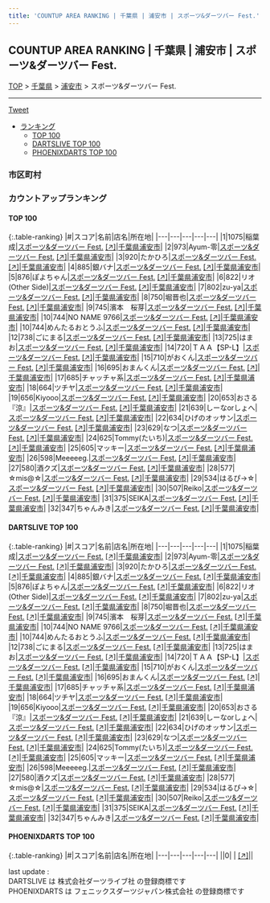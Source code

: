```yaml
---
title: 'COUNTUP AREA RANKING | 千葉県 | 浦安市 | スポーツ&ダーツバー Fest.'
---
```

## COUNTUP AREA RANKING | 千葉県 | 浦安市 | スポーツ&ダーツバー Fest.

[TOP](/darts/rank/) > [千葉県](/darts/rank/千葉県/) > [浦安市](/darts/rank/千葉県/浦安市/) > スポーツ&ダーツバー Fest.

___

<a href="https://twitter.com/share?ref_src=twsrc%5Etfw" data-text="COUNTUP AREA RANKING | 千葉県浦安市スポーツ&ダーツバー Fest." class="twitter-share-button" data-hashtags="DARTSLIVE,PHOENIXDARTS,darts,ダーツ" data-show-count="false">Tweet</a>

* [ランキング](#カウントアップランキング)
    * [TOP 100](#top-100)
    * [DARTSLIVE TOP 100](#dartslive-top-100)
    * [PHOENIXDARTS TOP 100](#phoenixdarts-top-100)

### 市区町村

<ul>

</ul>

### カウントアップランキング

#### TOP 100



{:.table-ranking}
|#|スコア|名前|店名|所在地|
|---|---|---|---|---|
|1|1075|<span class="rank-name-dl">稲葉 成</span>|<a href="/darts/rank/shops/259d87ec2fb32ead28032249b44395af.html">スポーツ&ダーツバー Fest.</a> <a href="https://search.dartslive.com/jp/shop/259d87ec2fb32ead28032249b44395af">[↗]</a>|<a href="/darts/rank/千葉県/浦安市">千葉県浦安市</a>|
|2|973|<span class="rank-name-dl">Ayum-零</span>|<a href="/darts/rank/shops/259d87ec2fb32ead28032249b44395af.html">スポーツ&ダーツバー Fest.</a> <a href="https://search.dartslive.com/jp/shop/259d87ec2fb32ead28032249b44395af">[↗]</a>|<a href="/darts/rank/千葉県/浦安市">千葉県浦安市</a>|
|3|920|<span class="rank-name-dl">たかひろ</span>|<a href="/darts/rank/shops/259d87ec2fb32ead28032249b44395af.html">スポーツ&ダーツバー Fest.</a> <a href="https://search.dartslive.com/jp/shop/259d87ec2fb32ead28032249b44395af">[↗]</a>|<a href="/darts/rank/千葉県/浦安市">千葉県浦安市</a>|
|4|885|<span class="rank-name-dl">銀バナ</span>|<a href="/darts/rank/shops/259d87ec2fb32ead28032249b44395af.html">スポーツ&ダーツバー Fest.</a> <a href="https://search.dartslive.com/jp/shop/259d87ec2fb32ead28032249b44395af">[↗]</a>|<a href="/darts/rank/千葉県/浦安市">千葉県浦安市</a>|
|5|876|<span class="rank-name-dl">ぽよちゃん</span>|<a href="/darts/rank/shops/259d87ec2fb32ead28032249b44395af.html">スポーツ&ダーツバー Fest.</a> <a href="https://search.dartslive.com/jp/shop/259d87ec2fb32ead28032249b44395af">[↗]</a>|<a href="/darts/rank/千葉県/浦安市">千葉県浦安市</a>|
|6|822|<span class="rank-name-dl">リオ(Other Side)</span>|<a href="/darts/rank/shops/259d87ec2fb32ead28032249b44395af.html">スポーツ&ダーツバー Fest.</a> <a href="https://search.dartslive.com/jp/shop/259d87ec2fb32ead28032249b44395af">[↗]</a>|<a href="/darts/rank/千葉県/浦安市">千葉県浦安市</a>|
|7|802|<span class="rank-name-dl">zu-ya</span>|<a href="/darts/rank/shops/259d87ec2fb32ead28032249b44395af.html">スポーツ&ダーツバー Fest.</a> <a href="https://search.dartslive.com/jp/shop/259d87ec2fb32ead28032249b44395af">[↗]</a>|<a href="/darts/rank/千葉県/浦安市">千葉県浦安市</a>|
|8|750|<span class="rank-name-dl">堀晋也</span>|<a href="/darts/rank/shops/259d87ec2fb32ead28032249b44395af.html">スポーツ&ダーツバー Fest.</a> <a href="https://search.dartslive.com/jp/shop/259d87ec2fb32ead28032249b44395af">[↗]</a>|<a href="/darts/rank/千葉県/浦安市">千葉県浦安市</a>|
|9|745|<span class="rank-name-dl">濱本　桜芽</span>|<a href="/darts/rank/shops/259d87ec2fb32ead28032249b44395af.html">スポーツ&ダーツバー Fest.</a> <a href="https://search.dartslive.com/jp/shop/259d87ec2fb32ead28032249b44395af">[↗]</a>|<a href="/darts/rank/千葉県/浦安市">千葉県浦安市</a>|
|10|744|<span class="rank-name-dl">NO NAME 9766</span>|<a href="/darts/rank/shops/259d87ec2fb32ead28032249b44395af.html">スポーツ&ダーツバー Fest.</a> <a href="https://search.dartslive.com/jp/shop/259d87ec2fb32ead28032249b44395af">[↗]</a>|<a href="/darts/rank/千葉県/浦安市">千葉県浦安市</a>|
|10|744|<span class="rank-name-dl">めんたるおとうふ</span>|<a href="/darts/rank/shops/259d87ec2fb32ead28032249b44395af.html">スポーツ&ダーツバー Fest.</a> <a href="https://search.dartslive.com/jp/shop/259d87ec2fb32ead28032249b44395af">[↗]</a>|<a href="/darts/rank/千葉県/浦安市">千葉県浦安市</a>|
|12|738|<span class="rank-name-dl">ごにまる</span>|<a href="/darts/rank/shops/259d87ec2fb32ead28032249b44395af.html">スポーツ&ダーツバー Fest.</a> <a href="https://search.dartslive.com/jp/shop/259d87ec2fb32ead28032249b44395af">[↗]</a>|<a href="/darts/rank/千葉県/浦安市">千葉県浦安市</a>|
|13|725|<span class="rank-name-dl">はまお</span>|<a href="/darts/rank/shops/259d87ec2fb32ead28032249b44395af.html">スポーツ&ダーツバー Fest.</a> <a href="https://search.dartslive.com/jp/shop/259d87ec2fb32ead28032249b44395af">[↗]</a>|<a href="/darts/rank/千葉県/浦安市">千葉県浦安市</a>|
|14|720|<span class="rank-name-dl">ＴＡＡ【SP-L】</span>|<a href="/darts/rank/shops/259d87ec2fb32ead28032249b44395af.html">スポーツ&ダーツバー Fest.</a> <a href="https://search.dartslive.com/jp/shop/259d87ec2fb32ead28032249b44395af">[↗]</a>|<a href="/darts/rank/千葉県/浦安市">千葉県浦安市</a>|
|15|710|<span class="rank-name-dl">がおくん</span>|<a href="/darts/rank/shops/259d87ec2fb32ead28032249b44395af.html">スポーツ&ダーツバー Fest.</a> <a href="https://search.dartslive.com/jp/shop/259d87ec2fb32ead28032249b44395af">[↗]</a>|<a href="/darts/rank/千葉県/浦安市">千葉県浦安市</a>|
|16|695|<span class="rank-name-dl">おまんくん</span>|<a href="/darts/rank/shops/259d87ec2fb32ead28032249b44395af.html">スポーツ&ダーツバー Fest.</a> <a href="https://search.dartslive.com/jp/shop/259d87ec2fb32ead28032249b44395af">[↗]</a>|<a href="/darts/rank/千葉県/浦安市">千葉県浦安市</a>|
|17|685|<span class="rank-name-dl">チャッチャ系</span>|<a href="/darts/rank/shops/259d87ec2fb32ead28032249b44395af.html">スポーツ&ダーツバー Fest.</a> <a href="https://search.dartslive.com/jp/shop/259d87ec2fb32ead28032249b44395af">[↗]</a>|<a href="/darts/rank/千葉県/浦安市">千葉県浦安市</a>|
|18|664|<span class="rank-name-dl">ツチヤ</span>|<a href="/darts/rank/shops/259d87ec2fb32ead28032249b44395af.html">スポーツ&ダーツバー Fest.</a> <a href="https://search.dartslive.com/jp/shop/259d87ec2fb32ead28032249b44395af">[↗]</a>|<a href="/darts/rank/千葉県/浦安市">千葉県浦安市</a>|
|19|656|<span class="rank-name-dl">Kiyooo</span>|<a href="/darts/rank/shops/259d87ec2fb32ead28032249b44395af.html">スポーツ&ダーツバー Fest.</a> <a href="https://search.dartslive.com/jp/shop/259d87ec2fb32ead28032249b44395af">[↗]</a>|<a href="/darts/rank/千葉県/浦安市">千葉県浦安市</a>|
|20|653|<span class="rank-name-dl">おさる『涼』</span>|<a href="/darts/rank/shops/259d87ec2fb32ead28032249b44395af.html">スポーツ&ダーツバー Fest.</a> <a href="https://search.dartslive.com/jp/shop/259d87ec2fb32ead28032249b44395af">[↗]</a>|<a href="/darts/rank/千葉県/浦安市">千葉県浦安市</a>|
|21|639|<span class="rank-name-dl">しーなorしょへ</span>|<a href="/darts/rank/shops/259d87ec2fb32ead28032249b44395af.html">スポーツ&ダーツバー Fest.</a> <a href="https://search.dartslive.com/jp/shop/259d87ec2fb32ead28032249b44395af">[↗]</a>|<a href="/darts/rank/千葉県/浦安市">千葉県浦安市</a>|
|22|634|<span class="rank-name-dl">ひげのオッサン</span>|<a href="/darts/rank/shops/259d87ec2fb32ead28032249b44395af.html">スポーツ&ダーツバー Fest.</a> <a href="https://search.dartslive.com/jp/shop/259d87ec2fb32ead28032249b44395af">[↗]</a>|<a href="/darts/rank/千葉県/浦安市">千葉県浦安市</a>|
|23|629|<span class="rank-name-dl">なつ</span>|<a href="/darts/rank/shops/259d87ec2fb32ead28032249b44395af.html">スポーツ&ダーツバー Fest.</a> <a href="https://search.dartslive.com/jp/shop/259d87ec2fb32ead28032249b44395af">[↗]</a>|<a href="/darts/rank/千葉県/浦安市">千葉県浦安市</a>|
|24|625|<span class="rank-name-dl">Tommy(たいち)</span>|<a href="/darts/rank/shops/259d87ec2fb32ead28032249b44395af.html">スポーツ&ダーツバー Fest.</a> <a href="https://search.dartslive.com/jp/shop/259d87ec2fb32ead28032249b44395af">[↗]</a>|<a href="/darts/rank/千葉県/浦安市">千葉県浦安市</a>|
|25|605|<span class="rank-name-dl">マッキー</span>|<a href="/darts/rank/shops/259d87ec2fb32ead28032249b44395af.html">スポーツ&ダーツバー Fest.</a> <a href="https://search.dartslive.com/jp/shop/259d87ec2fb32ead28032249b44395af">[↗]</a>|<a href="/darts/rank/千葉県/浦安市">千葉県浦安市</a>|
|26|598|<span class="rank-name-dl">Meeeeeg.</span>|<a href="/darts/rank/shops/259d87ec2fb32ead28032249b44395af.html">スポーツ&ダーツバー Fest.</a> <a href="https://search.dartslive.com/jp/shop/259d87ec2fb32ead28032249b44395af">[↗]</a>|<a href="/darts/rank/千葉県/浦安市">千葉県浦安市</a>|
|27|580|<span class="rank-name-dl">酒クズ</span>|<a href="/darts/rank/shops/259d87ec2fb32ead28032249b44395af.html">スポーツ&ダーツバー Fest.</a> <a href="https://search.dartslive.com/jp/shop/259d87ec2fb32ead28032249b44395af">[↗]</a>|<a href="/darts/rank/千葉県/浦安市">千葉県浦安市</a>|
|28|577|<span class="rank-name-dl">☆mis@☆</span>|<a href="/darts/rank/shops/259d87ec2fb32ead28032249b44395af.html">スポーツ&ダーツバー Fest.</a> <a href="https://search.dartslive.com/jp/shop/259d87ec2fb32ead28032249b44395af">[↗]</a>|<a href="/darts/rank/千葉県/浦安市">千葉県浦安市</a>|
|29|534|<span class="rank-name-dl">はるぴ→☆</span>|<a href="/darts/rank/shops/259d87ec2fb32ead28032249b44395af.html">スポーツ&ダーツバー Fest.</a> <a href="https://search.dartslive.com/jp/shop/259d87ec2fb32ead28032249b44395af">[↗]</a>|<a href="/darts/rank/千葉県/浦安市">千葉県浦安市</a>|
|30|507|<span class="rank-name-dl">Reiko</span>|<a href="/darts/rank/shops/259d87ec2fb32ead28032249b44395af.html">スポーツ&ダーツバー Fest.</a> <a href="https://search.dartslive.com/jp/shop/259d87ec2fb32ead28032249b44395af">[↗]</a>|<a href="/darts/rank/千葉県/浦安市">千葉県浦安市</a>|
|31|375|<span class="rank-name-dl">SEIKA</span>|<a href="/darts/rank/shops/259d87ec2fb32ead28032249b44395af.html">スポーツ&ダーツバー Fest.</a> <a href="https://search.dartslive.com/jp/shop/259d87ec2fb32ead28032249b44395af">[↗]</a>|<a href="/darts/rank/千葉県/浦安市">千葉県浦安市</a>|
|32|347|<span class="rank-name-dl">ちゃんみき</span>|<a href="/darts/rank/shops/259d87ec2fb32ead28032249b44395af.html">スポーツ&ダーツバー Fest.</a> <a href="https://search.dartslive.com/jp/shop/259d87ec2fb32ead28032249b44395af">[↗]</a>|<a href="/darts/rank/千葉県/浦安市">千葉県浦安市</a>|


#### DARTSLIVE TOP 100



{:.table-ranking}
|#|スコア|名前|店名|所在地|
|---|---|---|---|---|
|1|1075|<span class="rank-name-dl">稲葉 成</span>|<a href="/darts/rank/shops/259d87ec2fb32ead28032249b44395af.html">スポーツ&ダーツバー Fest.</a> <a href="https://search.dartslive.com/jp/shop/259d87ec2fb32ead28032249b44395af">[↗]</a>|<a href="/darts/rank/千葉県/浦安市">千葉県浦安市</a>|
|2|973|<span class="rank-name-dl">Ayum-零</span>|<a href="/darts/rank/shops/259d87ec2fb32ead28032249b44395af.html">スポーツ&ダーツバー Fest.</a> <a href="https://search.dartslive.com/jp/shop/259d87ec2fb32ead28032249b44395af">[↗]</a>|<a href="/darts/rank/千葉県/浦安市">千葉県浦安市</a>|
|3|920|<span class="rank-name-dl">たかひろ</span>|<a href="/darts/rank/shops/259d87ec2fb32ead28032249b44395af.html">スポーツ&ダーツバー Fest.</a> <a href="https://search.dartslive.com/jp/shop/259d87ec2fb32ead28032249b44395af">[↗]</a>|<a href="/darts/rank/千葉県/浦安市">千葉県浦安市</a>|
|4|885|<span class="rank-name-dl">銀バナ</span>|<a href="/darts/rank/shops/259d87ec2fb32ead28032249b44395af.html">スポーツ&ダーツバー Fest.</a> <a href="https://search.dartslive.com/jp/shop/259d87ec2fb32ead28032249b44395af">[↗]</a>|<a href="/darts/rank/千葉県/浦安市">千葉県浦安市</a>|
|5|876|<span class="rank-name-dl">ぽよちゃん</span>|<a href="/darts/rank/shops/259d87ec2fb32ead28032249b44395af.html">スポーツ&ダーツバー Fest.</a> <a href="https://search.dartslive.com/jp/shop/259d87ec2fb32ead28032249b44395af">[↗]</a>|<a href="/darts/rank/千葉県/浦安市">千葉県浦安市</a>|
|6|822|<span class="rank-name-dl">リオ(Other Side)</span>|<a href="/darts/rank/shops/259d87ec2fb32ead28032249b44395af.html">スポーツ&ダーツバー Fest.</a> <a href="https://search.dartslive.com/jp/shop/259d87ec2fb32ead28032249b44395af">[↗]</a>|<a href="/darts/rank/千葉県/浦安市">千葉県浦安市</a>|
|7|802|<span class="rank-name-dl">zu-ya</span>|<a href="/darts/rank/shops/259d87ec2fb32ead28032249b44395af.html">スポーツ&ダーツバー Fest.</a> <a href="https://search.dartslive.com/jp/shop/259d87ec2fb32ead28032249b44395af">[↗]</a>|<a href="/darts/rank/千葉県/浦安市">千葉県浦安市</a>|
|8|750|<span class="rank-name-dl">堀晋也</span>|<a href="/darts/rank/shops/259d87ec2fb32ead28032249b44395af.html">スポーツ&ダーツバー Fest.</a> <a href="https://search.dartslive.com/jp/shop/259d87ec2fb32ead28032249b44395af">[↗]</a>|<a href="/darts/rank/千葉県/浦安市">千葉県浦安市</a>|
|9|745|<span class="rank-name-dl">濱本　桜芽</span>|<a href="/darts/rank/shops/259d87ec2fb32ead28032249b44395af.html">スポーツ&ダーツバー Fest.</a> <a href="https://search.dartslive.com/jp/shop/259d87ec2fb32ead28032249b44395af">[↗]</a>|<a href="/darts/rank/千葉県/浦安市">千葉県浦安市</a>|
|10|744|<span class="rank-name-dl">NO NAME 9766</span>|<a href="/darts/rank/shops/259d87ec2fb32ead28032249b44395af.html">スポーツ&ダーツバー Fest.</a> <a href="https://search.dartslive.com/jp/shop/259d87ec2fb32ead28032249b44395af">[↗]</a>|<a href="/darts/rank/千葉県/浦安市">千葉県浦安市</a>|
|10|744|<span class="rank-name-dl">めんたるおとうふ</span>|<a href="/darts/rank/shops/259d87ec2fb32ead28032249b44395af.html">スポーツ&ダーツバー Fest.</a> <a href="https://search.dartslive.com/jp/shop/259d87ec2fb32ead28032249b44395af">[↗]</a>|<a href="/darts/rank/千葉県/浦安市">千葉県浦安市</a>|
|12|738|<span class="rank-name-dl">ごにまる</span>|<a href="/darts/rank/shops/259d87ec2fb32ead28032249b44395af.html">スポーツ&ダーツバー Fest.</a> <a href="https://search.dartslive.com/jp/shop/259d87ec2fb32ead28032249b44395af">[↗]</a>|<a href="/darts/rank/千葉県/浦安市">千葉県浦安市</a>|
|13|725|<span class="rank-name-dl">はまお</span>|<a href="/darts/rank/shops/259d87ec2fb32ead28032249b44395af.html">スポーツ&ダーツバー Fest.</a> <a href="https://search.dartslive.com/jp/shop/259d87ec2fb32ead28032249b44395af">[↗]</a>|<a href="/darts/rank/千葉県/浦安市">千葉県浦安市</a>|
|14|720|<span class="rank-name-dl">ＴＡＡ【SP-L】</span>|<a href="/darts/rank/shops/259d87ec2fb32ead28032249b44395af.html">スポーツ&ダーツバー Fest.</a> <a href="https://search.dartslive.com/jp/shop/259d87ec2fb32ead28032249b44395af">[↗]</a>|<a href="/darts/rank/千葉県/浦安市">千葉県浦安市</a>|
|15|710|<span class="rank-name-dl">がおくん</span>|<a href="/darts/rank/shops/259d87ec2fb32ead28032249b44395af.html">スポーツ&ダーツバー Fest.</a> <a href="https://search.dartslive.com/jp/shop/259d87ec2fb32ead28032249b44395af">[↗]</a>|<a href="/darts/rank/千葉県/浦安市">千葉県浦安市</a>|
|16|695|<span class="rank-name-dl">おまんくん</span>|<a href="/darts/rank/shops/259d87ec2fb32ead28032249b44395af.html">スポーツ&ダーツバー Fest.</a> <a href="https://search.dartslive.com/jp/shop/259d87ec2fb32ead28032249b44395af">[↗]</a>|<a href="/darts/rank/千葉県/浦安市">千葉県浦安市</a>|
|17|685|<span class="rank-name-dl">チャッチャ系</span>|<a href="/darts/rank/shops/259d87ec2fb32ead28032249b44395af.html">スポーツ&ダーツバー Fest.</a> <a href="https://search.dartslive.com/jp/shop/259d87ec2fb32ead28032249b44395af">[↗]</a>|<a href="/darts/rank/千葉県/浦安市">千葉県浦安市</a>|
|18|664|<span class="rank-name-dl">ツチヤ</span>|<a href="/darts/rank/shops/259d87ec2fb32ead28032249b44395af.html">スポーツ&ダーツバー Fest.</a> <a href="https://search.dartslive.com/jp/shop/259d87ec2fb32ead28032249b44395af">[↗]</a>|<a href="/darts/rank/千葉県/浦安市">千葉県浦安市</a>|
|19|656|<span class="rank-name-dl">Kiyooo</span>|<a href="/darts/rank/shops/259d87ec2fb32ead28032249b44395af.html">スポーツ&ダーツバー Fest.</a> <a href="https://search.dartslive.com/jp/shop/259d87ec2fb32ead28032249b44395af">[↗]</a>|<a href="/darts/rank/千葉県/浦安市">千葉県浦安市</a>|
|20|653|<span class="rank-name-dl">おさる『涼』</span>|<a href="/darts/rank/shops/259d87ec2fb32ead28032249b44395af.html">スポーツ&ダーツバー Fest.</a> <a href="https://search.dartslive.com/jp/shop/259d87ec2fb32ead28032249b44395af">[↗]</a>|<a href="/darts/rank/千葉県/浦安市">千葉県浦安市</a>|
|21|639|<span class="rank-name-dl">しーなorしょへ</span>|<a href="/darts/rank/shops/259d87ec2fb32ead28032249b44395af.html">スポーツ&ダーツバー Fest.</a> <a href="https://search.dartslive.com/jp/shop/259d87ec2fb32ead28032249b44395af">[↗]</a>|<a href="/darts/rank/千葉県/浦安市">千葉県浦安市</a>|
|22|634|<span class="rank-name-dl">ひげのオッサン</span>|<a href="/darts/rank/shops/259d87ec2fb32ead28032249b44395af.html">スポーツ&ダーツバー Fest.</a> <a href="https://search.dartslive.com/jp/shop/259d87ec2fb32ead28032249b44395af">[↗]</a>|<a href="/darts/rank/千葉県/浦安市">千葉県浦安市</a>|
|23|629|<span class="rank-name-dl">なつ</span>|<a href="/darts/rank/shops/259d87ec2fb32ead28032249b44395af.html">スポーツ&ダーツバー Fest.</a> <a href="https://search.dartslive.com/jp/shop/259d87ec2fb32ead28032249b44395af">[↗]</a>|<a href="/darts/rank/千葉県/浦安市">千葉県浦安市</a>|
|24|625|<span class="rank-name-dl">Tommy(たいち)</span>|<a href="/darts/rank/shops/259d87ec2fb32ead28032249b44395af.html">スポーツ&ダーツバー Fest.</a> <a href="https://search.dartslive.com/jp/shop/259d87ec2fb32ead28032249b44395af">[↗]</a>|<a href="/darts/rank/千葉県/浦安市">千葉県浦安市</a>|
|25|605|<span class="rank-name-dl">マッキー</span>|<a href="/darts/rank/shops/259d87ec2fb32ead28032249b44395af.html">スポーツ&ダーツバー Fest.</a> <a href="https://search.dartslive.com/jp/shop/259d87ec2fb32ead28032249b44395af">[↗]</a>|<a href="/darts/rank/千葉県/浦安市">千葉県浦安市</a>|
|26|598|<span class="rank-name-dl">Meeeeeg.</span>|<a href="/darts/rank/shops/259d87ec2fb32ead28032249b44395af.html">スポーツ&ダーツバー Fest.</a> <a href="https://search.dartslive.com/jp/shop/259d87ec2fb32ead28032249b44395af">[↗]</a>|<a href="/darts/rank/千葉県/浦安市">千葉県浦安市</a>|
|27|580|<span class="rank-name-dl">酒クズ</span>|<a href="/darts/rank/shops/259d87ec2fb32ead28032249b44395af.html">スポーツ&ダーツバー Fest.</a> <a href="https://search.dartslive.com/jp/shop/259d87ec2fb32ead28032249b44395af">[↗]</a>|<a href="/darts/rank/千葉県/浦安市">千葉県浦安市</a>|
|28|577|<span class="rank-name-dl">☆mis@☆</span>|<a href="/darts/rank/shops/259d87ec2fb32ead28032249b44395af.html">スポーツ&ダーツバー Fest.</a> <a href="https://search.dartslive.com/jp/shop/259d87ec2fb32ead28032249b44395af">[↗]</a>|<a href="/darts/rank/千葉県/浦安市">千葉県浦安市</a>|
|29|534|<span class="rank-name-dl">はるぴ→☆</span>|<a href="/darts/rank/shops/259d87ec2fb32ead28032249b44395af.html">スポーツ&ダーツバー Fest.</a> <a href="https://search.dartslive.com/jp/shop/259d87ec2fb32ead28032249b44395af">[↗]</a>|<a href="/darts/rank/千葉県/浦安市">千葉県浦安市</a>|
|30|507|<span class="rank-name-dl">Reiko</span>|<a href="/darts/rank/shops/259d87ec2fb32ead28032249b44395af.html">スポーツ&ダーツバー Fest.</a> <a href="https://search.dartslive.com/jp/shop/259d87ec2fb32ead28032249b44395af">[↗]</a>|<a href="/darts/rank/千葉県/浦安市">千葉県浦安市</a>|
|31|375|<span class="rank-name-dl">SEIKA</span>|<a href="/darts/rank/shops/259d87ec2fb32ead28032249b44395af.html">スポーツ&ダーツバー Fest.</a> <a href="https://search.dartslive.com/jp/shop/259d87ec2fb32ead28032249b44395af">[↗]</a>|<a href="/darts/rank/千葉県/浦安市">千葉県浦安市</a>|
|32|347|<span class="rank-name-dl">ちゃんみき</span>|<a href="/darts/rank/shops/259d87ec2fb32ead28032249b44395af.html">スポーツ&ダーツバー Fest.</a> <a href="https://search.dartslive.com/jp/shop/259d87ec2fb32ead28032249b44395af">[↗]</a>|<a href="/darts/rank/千葉県/浦安市">千葉県浦安市</a>|


#### PHOENIXDARTS TOP 100



{:.table-ranking}
|#|スコア|名前|店名|所在地|
|---|---|---|---|---|
||0|<span class="rank-name-dl"> </span>|<a href="/darts/rank/shops/.html"></a> <a href="">[↗]</a>|<a href="/darts/rank//"></a>|


<div class="footer border-top border-gray-light mt-5 pt-3 text-right text-gray">
    last update : <span style="font-weight: italic" id="foot_last_modified"></span><br />
    DARTSLIVE は 株式会社ダーツライブ社 の登録商標です<br />
    PHOENIXDARTS は フェニックスダーツジャパン株式会社 の登録商標です<br />
</div>

<script src="https://cdnjs.cloudflare.com/ajax/libs/jquery.tablesorter/2.31.3/js/jquery.tablesorter.min.js" integrity="sha512-qzgd5cYSZcosqpzpn7zF2ZId8f/8CHmFKZ8j7mU4OUXTNRd5g+ZHBPsgKEwoqxCtdQvExE5LprwwPAgoicguNg==" crossorigin="anonymous" referrerpolicy="no-referrer"></script>
<link rel="stylesheet" href="https://cdnjs.cloudflare.com/ajax/libs/jquery.tablesorter/2.31.3/css/theme.default.min.css" integrity="sha512-wghhOJkjQX0Lh3NSWvNKeZ0ZpNn+SPVXX1Qyc9OCaogADktxrBiBdKGDoqVUOyhStvMBmJQ8ZdMHiR3wuEq8+w==" crossorigin="anonymous" referrerpolicy="no-referrer" />
<script>
$(function() {
    $(".table-ranking").tablesorter({sortList:[[0, 0]]});
    $("#foot_last_modified").text(formatDate(new Date(document.lastModified), 'yyyy-MM-dd HH:mm:ss'));
});
</script>

<script async src="https://platform.twitter.com/widgets.js" charset="utf-8"></script>